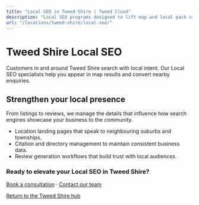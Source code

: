 ```yaml
---
title: "Local SEO in Tweed Shire | Tweed Cloud"
description: "Local SEO programs designed to lift map and local pack visibility for Tweed Shire businesses."
url: "/locations/tweed-shire/local-seo/"
---
```


# Tweed Shire Local SEO

Customers in and around Tweed Shire search with local intent. Our Local SEO specialists help you appear in map results and convert nearby enquiries.

## Strengthen your local presence

From listings to reviews, we manage the details that influence how search engines showcase your business to the community.

- Location landing pages that speak to neighbouring suburbs and townships.
- Citation and directory management to maintain consistent business data.
- Review generation workflows that build trust with local audiences.

### Ready to elevate your Local SEO in Tweed Shire?

[Book a consultation](/consultation/) · [Contact our team](/contact/)

[Return to the Tweed Shire hub](/locations/tweed-shire/)
